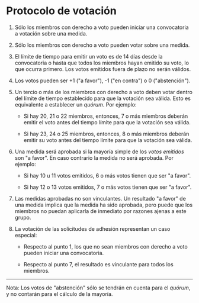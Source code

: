 Protocolo de votación
=================

1. Sólo los miembros con derecho a voto pueden iniciar una convocatoria a votación sobre una medida.

2. Sólo los miembros con derecho a voto pueden votar sobre una medida.

3. El límite de tiempo para emitir un voto es de 14 días desde la convocatoria o hasta que todos los miembros hayan emitido su voto, lo que ocurra primero. Los votos emitidos fuera de plazo no serán válidos.

4. Los votos pueden ser +1 ("a favor"), -1 ("en contra") o 0 ("abstención").

5. Un tercio o más de los miembros con derecho a voto deben votar dentro del límite de tiempo establecido para que la votación sea válida. Esto es equivalente a establecer un *quórum*. Por ejemplo:

    - Si hay 20, 21 o 22 miembros, entonces, 7 o más miembros deberán emitir el voto antes del tiempo límite para que la votación sea válida.

    - Si hay 23, 24 o 25 miembros, entonces, 8 o más miembros deberán emitir su voto antes del tiempo límite para que la votación sea válida.

6. Una medida será aprobada si la mayoría simple de los *votos emitidos* son "a favor". En caso contrario la medida no será aprobada. Por ejemplo:

    - Si hay 10 u 11 votos emitidos, 6 o más votos tienen que ser "a favor".

    - Si hay 12 o 13 votos emitidos, 7 o más votos tienen que ser "a favor".

7. Las medidas aprobadas no son vinculantes. Un resultado "a favor" de una medida implica que la medida ha sido aprobada, pero puede que los miembros no puedan aplicarla de inmediato por razones ajenas a este grupo.

8. La votación de las solicitudes de adhesión representan un caso especial:

    - Respecto al punto 1, los que no sean miembros con derecho a voto pueden iniciar una convocatoria.

    - Respecto al punto 7, el resultado es vinculante para todos los miembros.

* * *

Nota: Los votos de "abstención" sólo se tendrán en cuenta para el *quórum*, y no contarán para el cálculo de la mayoría.
